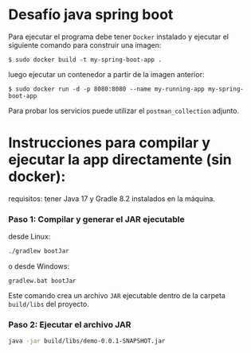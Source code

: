 # Desafío java spring boot

Para ejecutar el programa debe tener `Docker` instalado y ejecutar el siguiente comando para construir una imagen:

`$ sudo docker build -t my-spring-boot-app .`

luego ejecutar un contenedor a partir de la imagen anterior:

`$ sudo docker run -d -p 8080:8080 --name my-running-app my-spring-boot-app`

Para probar los servicios puede utilizar el `postman_collection` adjunto.

# Instrucciones para compilar y ejecutar la app directamente (sin docker):

requisitos: tener Java 17 y Gradle 8.2 instalados en la máquina.

### Paso 1: Compilar y generar el JAR ejecutable

desde Linux:

```bash
./gradlew bootJar
```

o desde Windows:

```
gradlew.bat bootJar
```

Este comando crea un archivo `JAR` ejecutable dentro de la carpeta `build/libs` del proyecto.


### Paso 2: Ejecutar el archivo JAR


```bash
java -jar build/libs/demo-0.0.1-SNAPSHOT.jar
```

